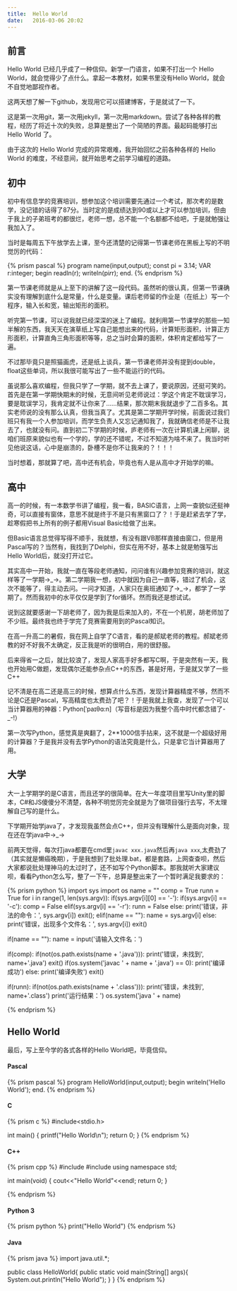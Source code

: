 ```yaml
---
title:  Hello World
date:   2016-03-06 20:02
---
```

## 前言

Hello World 已经几乎成了一种信仰。新学一门语言，如果不打出一个 Hello World，就会觉得少了点什么。拿起一本教材，如果书里没有Hello World，就会不自觉地鄙视作者。

这两天想了解一下github，发现用它可以搭建博客，于是就试了一下。

这是第一次用git，第一次用jekyll，第一次用markdown。尝试了各种各样的教程，经历了将近十次的失败，总算是整出了一个简陋的界面。最起码能够打出 Hello World 了。

由于这次的 Hello World 完成的异常艰难，我开始回忆之前各种各样的 Hello World 的难度，不经意间，就开始思考之前学习编程的道路。

<div class="divider"></div>

## 初中
初中有信息学的竞赛培训，想参加这个培训需要先通过一个考试，那次考的是数学，没记错的话得了87分。当时定的是成绩达到90或以上才可以参加培训，但由于我上的子弟班考的都很烂，老师一想，总不能一个名额都不给吧，于是就勉强让我加入了。

当时是每周五下午放学去上课，至今还清楚的记得第一节课老师在黑板上写的不明觉厉的代码：

{% prism pascal %}
program name(input,output);
const
  pi = 3.14;
VAR
  r:integer;
begin
  readln(r);
  writeln(pi*r*r);
end.
{% endprism %}

第一节课老师就是从上至下的讲解了这一段代码。虽然听的很认真，但第一节课确实没有理解到底什么是常量，什么是变量。课后老师留的作业是（在纸上）写一个程序，输入长和宽，输出矩形的面积。

听完第一节课，可以说我就已经深深的迷上了编程。就利用第一节课学的那些一知半解的东西，我天天在演草纸上写自己能想出来的代码，计算矩形面积，计算正方形面积，计算直角三角形面积等等，总之当时会算的面积，体积肯定都给写了一遍。

不过那毕竟只是照猫画虎，还是纸上谈兵，第一节课老师并没有提到double，float这些单词，所以我很可能写出了一些不能运行的代码。

虽说那么喜欢编程，但我只学了一学期，就不去上课了，要说原因，还挺可笑的。首先是在第一学期快期末的时候，无意间听见老师说过：学这个肯定不耽误学习，要是耽误学习，我肯定就不让你来了……结果，那次期末我就退步了二百多名。其实老师说的没有那么认真，但我当真了。尤其是第二学期开学时候，前面说过我们班只有我一个人参加培训，而学生负责人又忘记通知我了，我就确信老师是不让我去了，也就没有问。直到初二下学期的时候，庐老师有一次在计算机课上闲聊，说咱们班原来貌似也有一个学的，学的还不错呢，不过不知道为啥不来了。我当时听见他说这话，心中是崩溃的，卧槽不是你不让我来的？！！！

当时想着，那就算了吧，高中还有机会，毕竟也有人是从高中才开始学的嘛。

<div class="divider"></div>

## 高中

高一的时候，有一本数学书讲了编程，我一看，BASIC语言，上网一查貌似还挺神奇，可以直接有窗体，意思不就是终于不是只有黑窗口了？！于是赶紧去学了学，趁寒假把书上所有的例子都用Visual Basic给做了出来。

但Basic语言总觉得写得不顺手，我就想，有没有跟VB那样直接由窗口，但是用Pascal写的？当然有，我找到了Delphi，但实在用不好，基本上就是勉强写出Hello World后，就没打开过它。

其实高中一开始，我就一直在等段老师通知，问问谁有兴趣参加竞赛的培训，就这样等了一学期→\_→。第二学期我一想，初中就因为自己一直等，错过了机会，这次不能等了，得主动去问。一问才知道，人家只在奥班通知了→\_→，都学了一学期了。然而我初中的水平仅仅是学到了for循环。然而我还是想试试。

说到这就要感谢一下胡老师了，因为我是后来加入的，不在一个机房，胡老师加了不少班。最终我也终于学完了竞赛需要用到的Pascal知识。

在高一升高二的暑假，我在网上自学了C语言，看的是郝斌老师的教程。郝斌老师教的好不好我不太确定，反正我是听的很明白，用的很舒服。

后来得省一之后，就比较浪了，发现人家高手好多都写C啊，于是突然有一天，我也开始用C做题，发现偶尔还能参杂点C++的东西，甚是好用，于是就又学了一些C++

记不清是在高二还是高三的时候，想算点什么东西，发现计算器精度不够，然而不论是C还是Pascal，写高精度也太费劲了吧？！于是我就上我查，发现了一个可以当计算器用的神器：Python[ˈpaɪθɑ:n]（写音标是因为我整个高中时代都念错了-_-!）

第一次写Python，感觉真是爽翻了，2**1000信手拈来，这不就是一个超级好用的计算器？于是我并没有去学Python的语法究竟是什么，只是拿它当计算器用了用。

<div class="divider"></div>

## 大学

大一上学期学的是C语言，而且还学的很简单。在大一年度项目里写Unity里的脚本，C#和JS傻傻分不清楚，各种不明觉厉完全就是为了做项目强行去写，不太理解自己写的是什么。

下学期开始学java了，才发现我虽然会点C++，但并没有理解什么是面向对象，现在还在学java中→_→

前两天觉得，每次打java都要在cmd里`javac xxx.java`然后再`java xxx`,太费劲了（其实就是懒癌晚期），于是我想到了批处理.bat，都是套路，上网查查呗，然后大家都说批处理神马的太过时了，还不如写个Python脚本。那我就听大家建议呗，看看Python怎么写，整了一下午，总算是整出来了一个暂时满足我要求的：

{% prism python %}
import sys
import os
name = ""
comp = True
runn = True
for i in range(1, len(sys.argv)):
    if(sys.argv[i][0] == '-'):
        if(sys.argv[i] == '-c'):
            comp = False
        elif(sys.argv[i] == '-r'):
            runn = False
        else:
            print('错误，非法的命令：', sys.argv[i])
            exit();
    elif(name == ""):
        name = sys.argv[i]
    else:
        print('错误，出现多个文件名：', sys.argv[i])
        exit()
        
if(name == ""):
    name = input('请输入文件名：')

if(comp):
    if(not(os.path.exists(name + '.java'))):
        print('错误，未找到', name+'.java')
        exit()
    if(os.system('javac ' + name + '.java') == 0):
        print('编译成功')
    else:
        print('编译失败')
        exit()

if(runn):
    if(not(os.path.exists(name + '.class'))):
        print('错误，未找到', name+'.class')
    print('运行结果：')
    os.system('java ' + name)

{% endprism %}

<div class="divider"></div>

## Hello World

最后，写上至今学的各式各样的Hello World吧，毕竟信仰。

#### Pascal

{% prism pascal %}
program HelloWorld(input,output);
begin
  writeln('Hello World');
end.
{% endprism %}

#### C

{% prism c %}
#include<stdio.h> 

int main()
{
  printf("Hello World\n");
  return 0;
}
{% endprism %}

#### C++

{% prism cpp %}
#include<cstdio>
#include<iostream>
using namespace std;

int main(void)
{
  cout<<"Hello World"<<endl;
  return 0;
}

{% endprism %}

#### Python 3

{% prism python %}
print("Hello World")
{% endprism %}

#### Java

{% prism java %}
import java.util.*;

public class HelloWorld{
	public static void main(String[] args){
		System.out.println("Hello World");
	}
}
{% endprism %}

<div class="divider"></div>